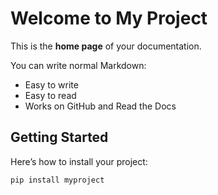 # Welcome to My Project

This is the **home page** of your documentation.

You can write normal Markdown:

- Easy to write
- Easy to read
- Works on GitHub and Read the Docs

## Getting Started

Here’s how to install your project:

```bash
pip install myproject
